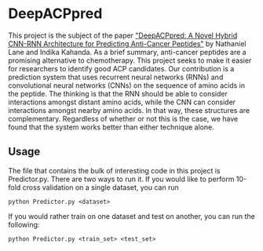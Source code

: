 # DeepACPpred
This project is the subject of the paper ["DeepACPpred: A Novel Hybrid CNN-RNN Architecture for Predicting Anti-Cancer Peptides"](https://link.springer.com/chapter/10.1007/978-3-030-54568-0_7) by Nathaniel Lane and Indika Kahanda. As a brief summary, anti-cancer peptides are a promising alternative to chemotherapy. This project seeks to make it easier for researchers to identify good ACP candidates. Our contribution is a prediction system that uses recurrent neural networks (RNNs) and convolutional neural networks (CNNs) on the sequence of amino acids in the peptide. The thinking is that the RNN should be able to consider interactions amongst distant amino acids, while the CNN can consider interactions amongst nearby amino acids. In that way, these structures are complementary. Regardless of whether or not this is the case, we have found that the system works better than either technique alone.

## Usage
The file that contains the bulk of interesting code in this project is Predictor.py. There are two ways to run it. If you would like to perform 10-fold cross validation on a single dataset, you can run

    python Predictor.py <dataset>
    
If you would rather train on one dataset and test on another, you can run the following:

    python Predictor.py <train_set> <test_set>
   
